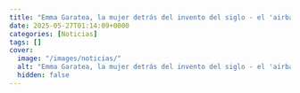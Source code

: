 ```yaml
---
title: "Emma Garatea, la mujer detrás del invento del siglo - el 'airbag' para bicis que permite que los niños viajen seguros"
date: 2025-05-27T01:14:09+0000
categories: [Noticias]
tags: []
cover:
  image: "/images/noticias/"
  alt: "Emma Garatea, la mujer detrás del invento del siglo - el 'airbag' para bicis que permite que los niños viajen seguros"
  hidden: false
---
```



